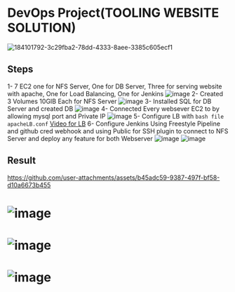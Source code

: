 

# DevOps Project(TOOLING WEBSITE SOLUTION)
![184101792-3c29fba2-78dd-4333-8aee-3385c605ecf1](https://github.com/user-attachments/assets/a7c2af19-df0d-420b-8cb5-b03687de88c9)

## Steps
 1- 7 EC2 one for NFS Server, One for DB Server, Three for serving website with apache, One for Load Balancing, One for Jenkins ![image](https://github.com/user-attachments/assets/24c4bb2e-0483-4df7-9a5b-ac7fdf0a7d0d)
 2- Created 3 Volumes 10GIB Each for NFS Server ![image](https://github.com/user-attachments/assets/3747b3e8-e344-4f3a-9ad7-4b639eae7b39)
 3- Installed SQL for DB Server and created DB
 ![image](https://github.com/user-attachments/assets/f60e94cb-54f4-4229-90da-dffc13900481)
 4- Connected Every websever EC2 to by allowing mysql port and Private IP 
 ![image](https://github.com/user-attachments/assets/a4e2e03f-6312-453f-82d1-be334d3d3204)
 5- Configure LB with ```bash file apacheLB.conf```
[Video for LB](https://github.com/user-attachments/assets/a543e169-afa9-473c-8757-b59bbf190c7f)
 6- Configure Jenkins Using Freestyle Pipeline and github cred webhook and using Public for SSH plugin to connect to NFS Server and deploy any feature for both Webserver
 ![image](https://github.com/user-attachments/assets/bb4dd6cd-2897-47fa-81b8-50b19f49cf9e)
 ![image](https://github.com/user-attachments/assets/446074c6-c533-409f-8106-f8381de22318)

## Result
   https://github.com/user-attachments/assets/b45adc59-9387-497f-bf58-d10a6673b455
 # ![image](https://github.com/user-attachments/assets/3ff5ff2a-8e9c-4ad7-8371-356d257e703c)
 # ![image](https://github.com/user-attachments/assets/aa409a23-8a9b-43de-8498-84a0f4ef72c2)
 # ![image](https://github.com/user-attachments/assets/fb5ff22e-e9d5-4a6d-a656-822f96fdfc4d)




